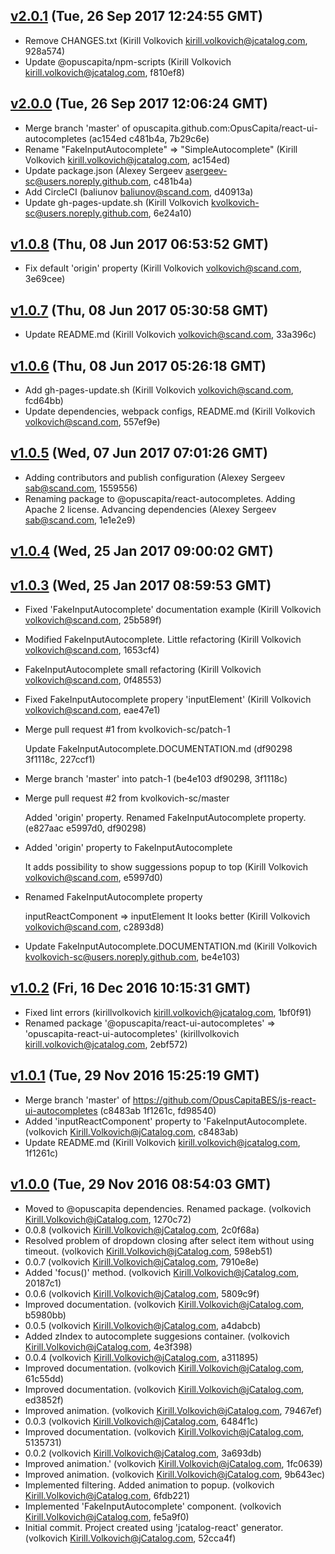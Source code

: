 ## [v2.0.1](https://github.com/OpusCapita/react-ui-autocompletes/compare/v2.0.0...v2.0.1) (Tue, 26 Sep 2017 12:24:55 GMT)
 - Remove CHANGES.txt (Kirill Volkovich <kirill.volkovich@jcatalog.com>, 928a574)
 - Update @opuscapita/npm-scripts (Kirill Volkovich <kirill.volkovich@jcatalog.com>, f810ef8)

## [v2.0.0](https://github.com/OpusCapita/react-ui-autocompletes/compare/v1.0.8...v2.0.0) (Tue, 26 Sep 2017 12:06:24 GMT)
 - Merge branch 'master' of opuscapita.github.com:OpusCapita/react-ui-autocompletes (ac154ed c481b4a, 7b29c6e)
 - Rename "FakeInputAutocomplete" => "SimpleAutocomplete" (Kirill Volkovich <kirill.volkovich@jcatalog.com>, ac154ed)
 - Update package.json (Alexey Sergeev <asergeev-sc@users.noreply.github.com>, c481b4a)
 - Add CircleCI (baliunov <baliunov@scand.com>, d40913a)
 - Update gh-pages-update.sh (Kirill Volkovich <kvolkovich-sc@users.noreply.github.com>, 6e24a10)

## [v1.0.8](https://github.com/OpusCapita/react-ui-autocompletes/compare/v1.0.7...v1.0.8) (Thu, 08 Jun 2017 06:53:52 GMT)
 - Fix default 'origin' property (Kirill Volkovich <volkovich@scand.com>, 3e69cee)

## [v1.0.7](https://github.com/OpusCapita/react-ui-autocompletes/compare/v1.0.6...v1.0.7) (Thu, 08 Jun 2017 05:30:58 GMT)
 - Update README.md (Kirill Volkovich <volkovich@scand.com>, 33a396c)

## [v1.0.6](https://github.com/OpusCapita/react-ui-autocompletes/compare/v1.0.5...v1.0.6) (Thu, 08 Jun 2017 05:26:18 GMT)
 - Add gh-pages-update.sh (Kirill Volkovich <volkovich@scand.com>, fcd64bb)
 - Update dependencies, webpack configs, README.md (Kirill Volkovich <volkovich@scand.com>, 557ef9e)

## [v1.0.5](https://github.com/OpusCapita/react-ui-autocompletes/compare/v1.0.4...v1.0.5) (Wed, 07 Jun 2017 07:01:26 GMT)
 - Adding contributors and publish configuration (Alexey Sergeev <sab@scand.com>, 1559556)
 - Renaming package to @opuscapita/react-autocompletes. Adding Apache 2 license. Advancing dependencies (Alexey Sergeev <sab@scand.com>, 1e1e2e9)

## [v1.0.4](https://github.com/OpusCapita/react-ui-autocompletes/compare/v1.0.3...v1.0.4) (Wed, 25 Jan 2017 09:00:02 GMT)

## [v1.0.3](https://github.com/OpusCapita/react-ui-autocompletes/compare/v1.0.2...v1.0.3) (Wed, 25 Jan 2017 08:59:53 GMT)
 - Fixed 'FakeInputAutocomplete' documentation example (Kirill Volkovich <volkovich@scand.com>, 25b589f)
 - Modified FakeInputAutocomplete. Little refactoring (Kirill Volkovich <volkovich@scand.com>, 1653cf4)
 - FakeInputAutocomplete small refactoring (Kirill Volkovich <volkovich@scand.com>, 0f48553)
 - Fixed FakeInputAutocomplete propery 'inputElement' (Kirill Volkovich <volkovich@scand.com>, eae47e1)
 - Merge pull request #1 from kvolkovich-sc/patch-1
    
    Update FakeInputAutocomplete.DOCUMENTATION.md (df90298 3f1118c, 227ccf1)
 - Merge branch 'master' into patch-1 (be4e103 df90298, 3f1118c)
 - Merge pull request #2 from kvolkovich-sc/master
    
    Added 'origin' property. Renamed FakeInputAutocomplete property. (e827aac e5997d0, df90298)
 - Added 'origin' property to FakeInputAutocomplete
    
    It adds possibility to show suggessions popup to top (Kirill Volkovich <volkovich@scand.com>, e5997d0)
 - Renamed FakeInputAutocomplete property
    
    inputReactComponent => inputElement
    It looks better (Kirill Volkovich <volkovich@scand.com>, c2893d8)
 - Update FakeInputAutocomplete.DOCUMENTATION.md (Kirill Volkovich <kvolkovich-sc@users.noreply.github.com>, be4e103)

## [v1.0.2](https://github.com/OpusCapita/react-ui-autocompletes/compare/v1.0.1...v1.0.2) (Fri, 16 Dec 2016 10:15:31 GMT)
 - Fixed lint errors (kirillvolkovich <kirill.volkovich@jcatalog.com>, 1bf0f91)
 - Renamed package '@opuscapita/react-ui-autocompletes' => 'opuscapita-react-ui-autocompletes' (kirillvolkovich <kirill.volkovich@jcatalog.com>, 2ebf572)

## [v1.0.1](https://github.com/OpusCapita/react-ui-autocompletes/compare/v1.0.0...v1.0.1) (Tue, 29 Nov 2016 15:25:19 GMT)
 - Merge branch 'master' of https://github.com/OpusCapitaBES/js-react-ui-autocompletes (c8483ab 1f1261c, fd98540)
 - Added 'inputReactComponent' property to 'FakeInputAutocomplete. (volkovich <Kirill.Volkovich@jCatalog.com>, c8483ab)
 - Update README.md (Kirill Volkovich <kirill.volkovich@jcatalog.com>, 1f1261c)

## [v1.0.0](https://github.com/OpusCapita/react-ui-autocompletes/compare/undefined...v1.0.0) (Tue, 29 Nov 2016 08:54:03 GMT)
 - Moved to @opuscapita dependencies. Renamed package. (volkovich <Kirill.Volkovich@jCatalog.com>, 1270c72)
 - 0.0.8 (volkovich <Kirill.Volkovich@jCatalog.com>, 2c0f68a)
 - Resolved problem of dropdown closing after select item without using timeout. (volkovich <Kirill.Volkovich@jCatalog.com>, 598eb51)
 - 0.0.7 (volkovich <Kirill.Volkovich@jCatalog.com>, 7910e8e)
 - Added 'focus()' method. (volkovich <Kirill.Volkovich@jCatalog.com>, 20187c1)
 - 0.0.6 (volkovich <Kirill.Volkovich@jCatalog.com>, 5809c9f)
 - Improved documentation. (volkovich <Kirill.Volkovich@jCatalog.com>, b5980bb)
 - 0.0.5 (volkovich <Kirill.Volkovich@jCatalog.com>, a4dabcb)
 - Added zIndex to autocomplete suggesions container. (volkovich <Kirill.Volkovich@jCatalog.com>, 4e3f398)
 - 0.0.4 (volkovich <Kirill.Volkovich@jCatalog.com>, a311895)
 - Improved documentation. (volkovich <Kirill.Volkovich@jCatalog.com>, 61c55dd)
 - Improved documentation. (volkovich <Kirill.Volkovich@jCatalog.com>, ed3852f)
 - Improved animation. (volkovich <Kirill.Volkovich@jCatalog.com>, 79467ef)
 - 0.0.3 (volkovich <Kirill.Volkovich@jCatalog.com>, 6484f1c)
 - Improved documentation. (volkovich <Kirill.Volkovich@jCatalog.com>, 5135731)
 - 0.0.2 (volkovich <Kirill.Volkovich@jCatalog.com>, 3a693db)
 - Improved animation.' (volkovich <Kirill.Volkovich@jCatalog.com>, 1fc0639)
 - Improved animation. (volkovich <Kirill.Volkovich@jCatalog.com>, 9b643ec)
 - Implemented filtering. Added animation to popup. (volkovich <Kirill.Volkovich@jCatalog.com>, 6fdb221)
 - Implemented 'FakeInputAutocomplete' component. (volkovich <Kirill.Volkovich@jCatalog.com>, fe5a9f0)
 - Initial commit. Project created using 'jcatalog-react' generator. (volkovich <Kirill.Volkovich@jCatalog.com>, 52cca4f)

